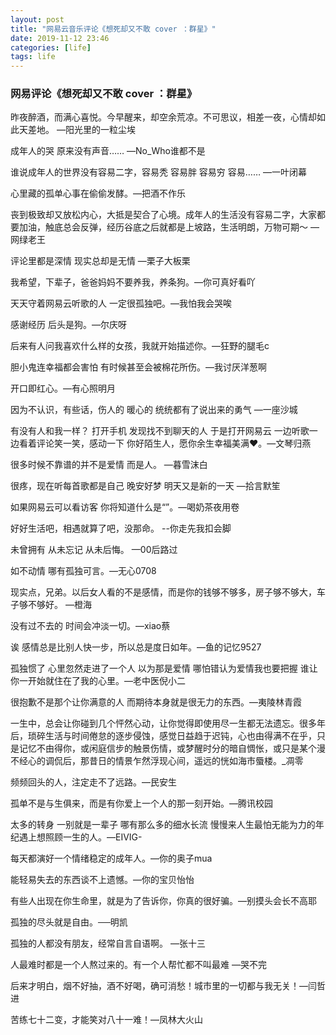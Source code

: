 ```yaml
---
layout: post
title: "网易云音乐评论《想死却又不敢 cover ：群星》"
date: 2019-11-12 23:46
categories: [life]
tags: life
---
```



### 网易评论《想死却又不敢 cover ：群星》

昨夜醉酒，而满心喜悦。今早醒来，却空余荒凉。不可思议，相差一夜，心情却如此天差地。 —阳光里的一粒尘埃

成年人的哭 原来没有声音……  —No_Who谁都不是

谁说成年人的世界没有容易二字，容易秃 容易胖 容易穷 容易…… —一叶闭幕

心里藏的孤单心事在偷偷发酵。—把酒不作乐

丧到极致却又放松内心，大抵是契合了心境。成年人的生活没有容易二字，大家都要加油，触底总会反弹，经历谷底之后就都是上坡路，生活明朗，万物可期～ —网绿老王

评论里都是深情 现实总却是无情 —栗子大板栗

我希望，下辈子，爸爸妈妈不要养我，养条狗。—你可真好看吖

天天守着网易云听歌的人 一定很孤独吧。—我怕我会哭唉

感谢经历 后头是狗。—尔庆呀

后来有人问我喜欢什么样的女孩，我就开始描述你。—狂野的腿毛c

胆小鬼连幸福都会害怕 有时候甚至会被棉花所伤。—我讨厌洋葱啊

开口即红心。—有心照明月

因为不认识，有些话，伤人的 暖心的 统统都有了说出来的勇气 —一座沙城

有没有人和我一样？ 打开手机 发现找不到聊天的人 于是打开网易云 一边听歌一边看着评论笑一笑，感动一下 你好陌生人，愿你余生幸福美满❤。—文琴归燕

很多时候不靠谱的并不是爱情 而是人。 —暮雪沫白

很疼，现在听每首歌都是自己 晚安好梦 明天又是新的一天  —拾言默笙

如果网易云可以看访客 你将知道什么是“”。—喝奶茶夜用卷

好好生活吧，相遇就算了吧，没那命。 --你走先我扣会脚

未曾拥有 从未忘记 从未后悔。 —00后路过

如不动情 哪有孤独可言。—无心0708

现实点，兄弟。以后女人看的不是感情，而是你的钱够不够多，房子够不够大，车子够不够好。  —橙海

没有过不去的 时间会冲淡一切。—xiao蔡

诶 感情总是比别人快一步，所以总是度日如年。—鱼的记忆9527

孤独惯了 心里忽然走进了一个人 以为那是爱情 哪怕错认为爱情我也要把握 谁让你一开始就住在了我的心里。—老中医倪小二

很抱歉不是那个让你满意的人 而期待本身就是很无力的东西。—夷陵林青霞

一生中，总会让你碰到几个怦然心动，让你觉得即使用尽一生都无法遗忘。很多年后，琐碎生活与时间倦怠的逐步侵蚀，感觉日益趋于迟钝，心也由得满不在乎，只是记忆不由得你，或闲庭信步的触景伤情，或梦醒时分的暗自惆怅，或只是某个漫不经心的调侃后，那昔日的情景乍然浮现心间，遥远的恍如海市蜃楼。_凋零

频频回头的人，注定走不了远路。—民安生

孤单不是与生俱来，而是有你爱上一个人的那一刻开始。—腾讯校园

太多的转身 一别就是一辈子 哪有那么多的细水长流 慢慢来人生最怕无能为力的年纪遇上想照顾一生的人。—EIVIG-

每天都演好一个情绪稳定的成年人。—你的奥子mua

能轻易失去的东西谈不上遗憾。—你的宝贝怡怡

有些人出现在你生命里，就是为了告诉你，你真的很好骗。—别摸头会长不高耶

孤独的尽头就是自由。──明凯

孤独的人都没有朋友，经常自言自语啊。 —张十三

人最难时都是一个人熬过来的。有一个人帮忙都不叫最难 —哭不完

后来才明白，烟不好抽，酒不好喝，确可消愁！城市里的一切都与我无关！—闫哲进

苦练七十二变，才能笑对八十一难！—凤林大火山

